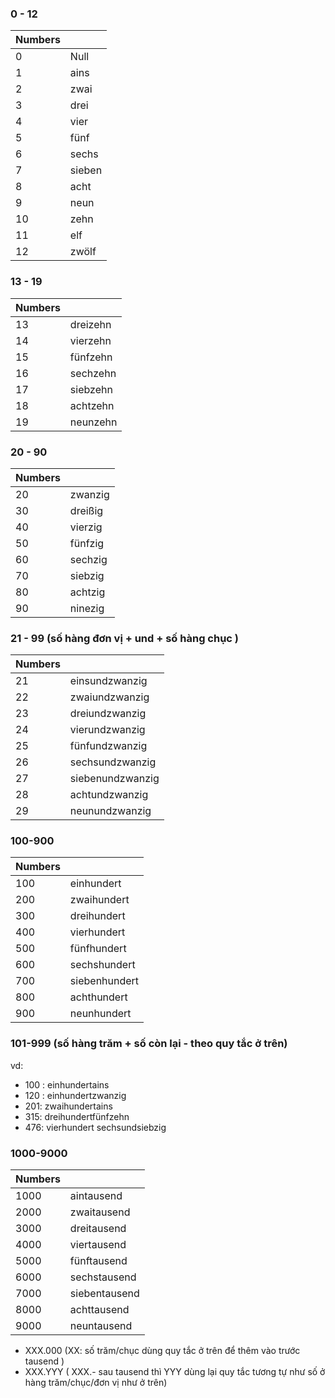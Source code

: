 ### 0 - 12

| Numbers |        |
| ------- | ------ |
| 0       | Null   |
| 1       | ains   |
| 2       | zwai   |
| 3       | drei   |
| 4       | vier   |
| 5       | fünf   |
| 6       | sechs  |
| 7       | sieben |
| 8       | acht   |
| 9       | neun   |
| 10      | zehn   |
| 11      | elf    |
| 12      | zwölf  |
### 13 - 19

| Numbers |          |
| ------- | -------- |
| 13      | dreizehn |
| 14      | vierzehn |
| 15      | fünfzehn |
| 16      | sechzehn |
| 17      | siebzehn |
| 18      | achtzehn |
| 19      | neunzehn |
### 20 - 90

| Numbers |         |
| ------- | ------- |
| 20      | zwanzig |
| 30      | dreißig |
| 40      | vierzig |
| 50      | fünfzig |
| 60      | sechzig |
| 70      | siebzig |
| 80      | achtzig |
| 90      | ninezig |
### 21 - 99 (số hàng đơn vị + und + số hàng chục )

| Numbers |                  |
| ------- | ---------------- |
| 21      | einsundzwanzig   |
| 22      | zwaiundzwanzig   |
| 23      | dreiundzwanzig   |
| 24      | vierundzwanzig   |
| 25      | fünfundzwanzig   |
| 26      | sechsundzwanzig  |
| 27      | siebenundzwanzig |
| 28      | achtundzwanzig   |
| 29      | neunundzwanzig   |

### 100-900

| Numbers |               |
| ------- | ------------- |
| 100     | einhundert    |
| 200     | zwaihundert   |
| 300     | dreihundert   |
| 400     | vierhundert   |
| 500     | fünfhundert   |
| 600     | sechshundert  |
| 700     | siebenhundert |
| 800     | achthundert   |
| 900     | neunhundert   |
### 101-999 (số hàng trăm + số còn lại  - theo quy tắc ở trên)
vd: 
- 100 : einhundertains
- 120 :  einhundertzwanzig
- 201: zwaihundertains
- 315: dreihundertfünfzehn
- 476: vierhundert sechsundsiebzig
### 1000-9000

| Numbers |               |
| ------- | ------------- |
| 1000    | aintausend    |
| 2000    | zwaitausend   |
| 3000    | dreitausend   |
| 4000    | viertausend   |
| 5000    | fünftausend   |
| 6000    | sechstausend  |
| 7000    | siebentausend |
| 8000    | achttausend   |
| 9000    | neuntausend   |
- XXX.000 (XX: số trăm/chục dùng quy tắc ở trên để thêm vào trước tausend )
- XXX.YYY ( XXX.- sau tausend thì YYY dùng lại quy tắc tương tự như số ở hàng trăm/chục/đơn vị như ở trên)